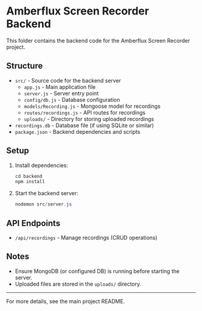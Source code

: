 # Amberflux Screen Recorder Backend

This folder contains the backend code for the Amberflux Screen Recorder project.

## Structure
- `src/` - Source code for the backend server
  - `app.js` - Main application file
  - `server.js` - Server entry point
  - `config/db.js` - Database configuration
  - `models/Recording.js` - Mongoose model for recordings
  - `routes/recordings.js` - API routes for recordings
  - `uploads/` - Directory for storing uploaded recordings
- `recordings.db` - Database file (if using SQLite or similar)
- `package.json` - Backend dependencies and scripts

## Setup
1. Install dependencies:
   ```powershell
   cd backend
   npm install
   ```
2. Start the backend server:
   ```powershell
   nodemon src/server.js
   ```

## API Endpoints
- `/api/recordings` - Manage recordings (CRUD operations)

## Notes
- Ensure MongoDB (or configured DB) is running before starting the server.
- Uploaded files are stored in the `uploads/` directory.

---
For more details, see the main project README.
